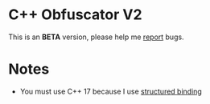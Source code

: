 # C++ Obfuscator V2

This is an **BETA** version, please help me [report](https://github.com/lto5/cpp-obfuscator/issues) bugs.

# Notes
- You must use C++ 17 because I use [structured binding](https://en.cppreference.com/w/cpp/language/structured_binding)

